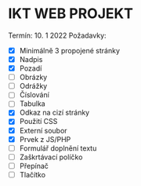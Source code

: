# IKT WEB PROJEKT
Termín: 10. 1 2022
Požadavky:
- [X] Minimálně 3 propojené stránky
- [X] Nadpis
- [X] Pozadí
- [ ] Obrázky
- [ ] Odrážky
- [ ] Číslování
- [ ] Tabulka
- [X] Odkaz na cizí stránky
- [X] Použití CSS
- [X] Externí soubor
- [X] Prvek z JS/PHP
- [ ] Formulář doplnění textu
- [ ] Zaškrtávací políčko
- [ ] Přepínač
- [ ] Tlačítko